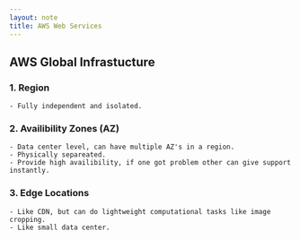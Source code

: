 ```yaml
---
layout: note
title: AWS Web Services
---
```


## AWS Global Infrastucture

### 1. Region
    - Fully independent and isolated.

### 2. Availibility Zones (AZ)
    - Data center level, can have multiple AZ's in a region.
    - Physically separeated.
    - Provide high availibility, if one got problem other can give support instantly.

### 3. Edge Locations
    - Like CDN, but can do lightweight computational tasks like image cropping.
    - Like small data center.
